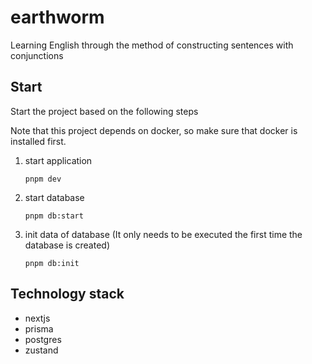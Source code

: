 # earthworm

Learning English through the method of constructing sentences with conjunctions


## Start

Start the project based on the following steps

Note that this project depends on docker, so make sure that docker is installed first.


1. start application
	```shell
	pnpm dev
	```
2. start database
	```shell
	pnpm db:start 
	```
3. init data of database (It only needs to be executed the first time the database is created)
	```shell
	pnpm db:init
	```
   

## Technology stack

- nextjs
- prisma
- postgres
- zustand

